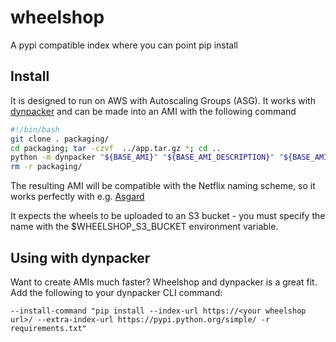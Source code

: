 wheelshop
=========

A pypi compatible index where you can point pip install


Install
-------

It is designed to run on AWS with Autoscaling Groups (ASG). It works with [dynpacker](https://github.com/livesystems/dynpacker) and can be made into an AMI with the following command

```bash
#!/bin/bash
git clone . packaging/
cd packaging; tar -czvf  ../app.tar.gz *; cd ..
python -m dynpacker "${BASE_AMI}" "${BASE_AMI_DESCRIPTION}" "${BASE_AMI_VERSION}-${BASE_AMI_REVISION}" "wheelshop" "0.1" 1 "app.tar.gz" "${GIT_CHECKOUT_SHA1}" "${CI_PROJECT_REPONAME}" "${CI_BUILD_NUM}" -d "web" -s "python server.py"
rm -r packaging/
```

The resulting AMI will be compatible with the Netflix naming scheme, so it works perfectly with e.g. [Asgard](http://github.com/netflix/Asgard)

It expects the wheels to be uploaded to an S3 bucket - you must specify the name with the $WHEELSHOP_S3_BUCKET environment variable.

Using with dynpacker
--------------------

Want to create AMIs much faster? Wheelshop and dynpacker is a great fit. Add the following to your dynpacker CLI command:

```
--install-command "pip install --index-url https://<your wheelshop url>/ --extra-index-url https://pypi.python.org/simple/ -r requirements.txt"
```
